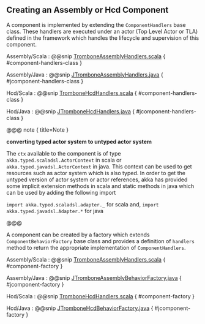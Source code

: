 ## Creating an Assembly or Hcd Component

A component is implemented by extending the `ComponentHandlers` base class. These handlers are executed under an actor (Top Level Actor or TLA)
defined in the framework which handles the lifecycle and supervision of this component.

Assembly/Scala
:   @@snip [TromboneAssemblyHandlers.scala](../../../../csw-vslice/src/main/scala/csw/trombone/assembly/TromboneAssemblyHandlers.scala) { #component-handlers-class }

Assembly/Java
:   @@snip [JTromboneAssemblyHandlers.java](../../../../csw-vslice/src/main/java/csw/trombone/assembly/JTromboneAssemblyHandlers.java) { #jcomponent-handlers-class }

Hcd/Scala
:   @@snip [TromboneHcdHandlers.scala](../../../../csw-vslice/src/main/scala/csw/trombone/hcd/TromboneHcdHandlers.scala) { #component-handlers-class }

Hcd/Java
:   @@snip [JTromboneHcdHandlers.java](../../../../csw-vslice/src/main/java/csw/trombone/hcd/JTromboneHcdHandlers.java) { #jcomponent-handlers-class }

@@@ note { title=Note }

**converting typed actor system to untyped actor system** 

The `ctx` available to the component is of type `akka.typed.scaladsl.ActorContext` in scala or `akka.typed.javadsl.ActorContext` 
in java. This context can be used to get resources such as actor system which is also typed. In order to get the untyped 
version of actor system or actor references, akka has  provided some implicit extension methods in scala and static
methods in java which can be used by adding the following import 

`import akka.typed.scaladsl.adapter._`  for scala and,
`import akka.typed.javadsl.Adapter.*` for java

@@@

A component can be created by a factory which extends `ComponentBehaviorFactory` base class and provides a definition of `handlers` method to return the appropriate implementation of `ComponentHandlers`.

Assembly/Scala
:   @@snip [TromboneAssemblyHandlers.scala](../../../../csw-vslice/src/main/scala/csw/trombone/assembly/TromboneAssemblyHandlers.scala) { #component-factory }

Assembly/Java
:   @@snip [JTromboneAssemblyBehaviorFactory.java](../../../../csw-vslice/src/main/java/csw/trombone/assembly/JTromboneAssemblyBehaviorFactory.java) { #jcomponent-factory }

Hcd/Scala
:   @@snip [TromboneHcdHandlers.scala](../../../../csw-vslice/src/main/scala/csw/trombone/hcd/TromboneHcdHandlers.scala) { #component-factory }

Hcd/Java
:   @@snip [JTromboneHcdBehaviorFactory.java](../../../../csw-vslice/src/main/java/csw/trombone/hcd/JTromboneHcdBehaviorFactory.java) { #jcomponent-factory }